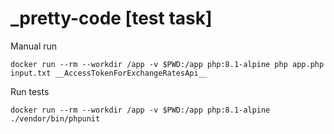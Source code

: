 # _pretty-code [test task]
Manual run 
```shell
docker run --rm --workdir /app -v $PWD:/app php:8.1-alpine php app.php input.txt __AccessTokenForExchangeRatesApi__
```
Run tests
```shell
docker run --rm --workdir /app -v $PWD:/app php:8.1-alpine ./vendor/bin/phpunit
```
